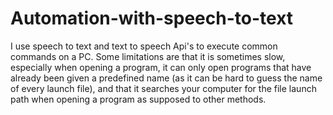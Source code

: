 # Automation-with-speech-to-text
I use speech to text and text to speech Api's to execute common commands on a PC. Some limitations are that it is sometimes slow, especially when opening a program, it can only open programs that have already been given a predefined name (as it can be hard to guess the  name of every launch file), and that it searches your computer for the file launch path when opening a program as supposed to other methods.
